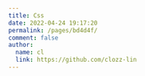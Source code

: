 ```yaml
---
title: Css
date: 2022-04-24 19:17:20
permalink: /pages/bd4d4f/
comment: false
author: 
  name: cl
  link: https://github.com/clozz-lin
---
```

